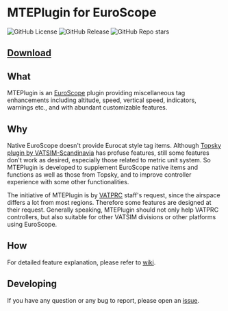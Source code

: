 # MTEPlugin for EuroScope

![GitHub License](https://img.shields.io/github/license/KingfuChan/MTEPlugin-for-EuroScope)
![GitHub Release](https://img.shields.io/github/v/release/KingfuChan/MTEPlugin-for-EuroScope)
![GitHub Repo stars](https://img.shields.io/github/stars/KingfuChan/MTEPlugin-for-EuroScope)

## [Download](https://github.com/KingfuChan/MTEPlugin-for-EuroScope/releases)

## What

MTEPlugin is an [EuroScope](https://www.euroscope.hu) plugin providing miscellaneous tag enhancements including altitude, speed, vertical speed, indicators, warnings etc., and with abundant customizable features.

## Why

Native EuroScope doesn't provide Eurocat style tag items. Although [Topsky plugin by VATSIM-Scandinavia](https://forum.vatsim-scandinavia.org/t/topsky) has profuse features, still some features don't work as desired, especially those related to metric unit system. So MTEPlugin is developed to supplement EuroScope native items and functions as well as those from Topsky, and to improve controller experience with some other functionalities.

The initiative of MTEPlugin is by [VATPRC](https://www.vatprc.net) staff's request, since the airspace differs a lot from most regions. Therefore some features are designed at their request. Generally speaking, MTEPlugin should not only help VATPRC controllers, but also suitable for other VATSIM divisions or other platforms using EuroScope.

## How

For detailed feature explanation, please refer to [wiki](https://github.com/KingfuChan/MTEPlugin-for-EuroScope/wiki).

## Developing

If you have any question or any bug to report, please open an [issue](https://github.com/KingfuChan/MTEPlugin-for-EuroScope/issues).
